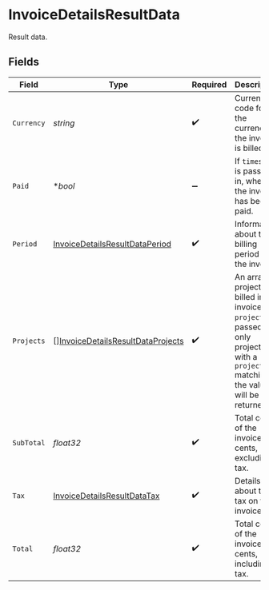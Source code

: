 # InvoiceDetailsResultData

Result data.


## Fields

| Field                                                                                                                                           | Type                                                                                                                                            | Required                                                                                                                                        | Description                                                                                                                                     | Example                                                                                                                                         |
| ----------------------------------------------------------------------------------------------------------------------------------------------- | ----------------------------------------------------------------------------------------------------------------------------------------------- | ----------------------------------------------------------------------------------------------------------------------------------------------- | ----------------------------------------------------------------------------------------------------------------------------------------------- | ----------------------------------------------------------------------------------------------------------------------------------------------- |
| `Currency`                                                                                                                                      | *string*                                                                                                                                        | :heavy_check_mark:                                                                                                                              | Currency code for the currency the invoice is billed in.                                                                                        | usd                                                                                                                                             |
| `Paid`                                                                                                                                          | **bool*                                                                                                                                         | :heavy_minus_sign:                                                                                                                              | If `timestamp` is passed in, whether the invoice has been paid.                                                                                 |                                                                                                                                                 |
| `Period`                                                                                                                                        | [InvoiceDetailsResultDataPeriod](../../models/shared/invoicedetailsresultdataperiod.md)                                                         | :heavy_check_mark:                                                                                                                              | Information about the billing period of the invoice.                                                                                            |                                                                                                                                                 |
| `Projects`                                                                                                                                      | [][InvoiceDetailsResultDataProjects](../../models/shared/invoicedetailsresultdataprojects.md)                                                   | :heavy_check_mark:                                                                                                                              | An array of projects billed in this invoice. If `projectId` is passed in, only projects with a `projectId` matching the value will be returned. |                                                                                                                                                 |
| `SubTotal`                                                                                                                                      | *float32*                                                                                                                                       | :heavy_check_mark:                                                                                                                              | Total cost of the invoice, in cents, excluding tax.                                                                                             | 1000                                                                                                                                            |
| `Tax`                                                                                                                                           | [InvoiceDetailsResultDataTax](../../models/shared/invoicedetailsresultdatatax.md)                                                               | :heavy_check_mark:                                                                                                                              | Details about the tax on the invoice.                                                                                                           |                                                                                                                                                 |
| `Total`                                                                                                                                         | *float32*                                                                                                                                       | :heavy_check_mark:                                                                                                                              | Total cost of the invoice, in cents, including tax.                                                                                             | 1200                                                                                                                                            |